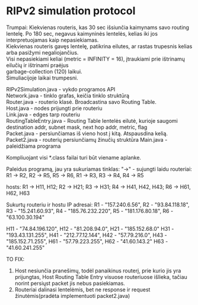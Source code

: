 # RIPv2 simulation protocol


Trumpai:
Kiekvienas routeris, kas 30 sec išsiunčia kaimynams savo routing lentelę. Po 180 sec, negavus kaimyninės lentelės, kelias iki jos interpretuojamas kaip nepasiekiamas.\
Kiekvienas routeris gavęs lentelę, patikrina eilutes, ar rastas trupesnis kelias arba pasižymi negaliojančius.\
Visi nepasiekiami keliai (metric = INFINITY  = 16), įtraukiami prie ištrinamų eilučių ir ištrinami praėjus\
garbage-collection (120) laikui.\
Simuliacijoje laikai trumpesni.


RIPv2Simulation.java - vykdo programos API\
Network.java - tinklo grafas, keičia tinklo struktūrą\
Router.java - routerio klasė. Broadcastina savo Routing Table.\
Host.java - nodes prijungti prie routeriu\
Link.java - edges tarp routeriu\
RoutingTableEntry.java - Routing Table lentelės eilutė, kurioje saugomi destination addr, subnet mask, next hop addr, metric, flag\
Packet.java - persiunčiamas iš vieno host į kitą. Atspausdina kelią.\
Packet2.java - routerių persiunčiamų žinučių struktūra
Main.java - paleidžiama programa

Kompliuojant visi *.class failai turi būt viename aplanke.

Paleidus programą, jau yra sukuriamas tinklas:
"->" - sujungti laidu
routeriai:
R1 -> R2,  R2 -> R5, R5 -> R6, R1 -> R3, R3 -> R4, R4 -> R5

hosts:
R1 -> H11, H12; R2 -> H21; R3 -> H31; R4 -> H41, H42, H43; R6 -> H61, H62, H63

Sukurtų routeriu ir hostu IP adresai:
R1 - "157.240.6.56",    R2 - "93.84.118.18",    R3 - "15.241.60.93",
R4 - "185.76.232.220",    R5 - "181.176.80.18",    R6 - "63.100.30.194"

H11 - "74.84.196.120",     H12 - "81.208.94.0",    H21 - "185.152.68.0"
H31 - "193.43.131.255",   H41 - "212.77.12.144",    H42 - "57.79.216.0",
H43 - "185.152.71.255",   H61 - "57.79.223.255",    H62 - "41.60.143.2"
H63 - "41.60.241.255"
 
TO FIX:
1. Host nesiunčia pranešimų, todėl panaikinus routerį, prie kurio jis yra prijungtas, Host Routing Table Entry visuose routeriuose išlieka, 
tačiau norint persiųst packet jis nebus pasiekiamas.
2. Routeriai dalinasi lentelėmis, bet ne response ir request žinutėmis(pradėta implementuoti packet2.java)
 
